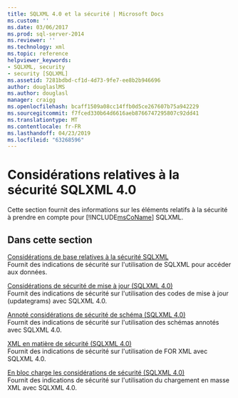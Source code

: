 ```yaml
---
title: SQLXML 4.0 et la sécurité | Microsoft Docs
ms.custom: ''
ms.date: 03/06/2017
ms.prod: sql-server-2014
ms.reviewer: ''
ms.technology: xml
ms.topic: reference
helpviewer_keywords:
- SQLXML, security
- security [SQLXML]
ms.assetid: 7281bdbd-cf1d-4d73-9fe7-ee8b2b946696
author: douglaslMS
ms.author: douglasl
manager: craigg
ms.openlocfilehash: bcaff1509a08cc14ffb0d5ce267607b75a942229
ms.sourcegitcommit: f7fced330b64d6616aeb8766747295807c92dd41
ms.translationtype: MT
ms.contentlocale: fr-FR
ms.lasthandoff: 04/23/2019
ms.locfileid: "63268596"
---
```

# <a name="sqlxml-40-security-considerations"></a>Considérations relatives à la sécurité SQLXML 4.0
  Cette section fournit des informations sur les éléments relatifs à la sécurité à prendre en compte pour [!INCLUDE[msCoName](../../../includes/msconame-md.md)] SQLXML.  
  
## <a name="in-this-section"></a>Dans cette section  
 [Considérations de base relatives à la sécurité SQLXML](core-sqlxml-security-considerations.md)  
 Fournit des indications de sécurité sur l'utilisation de SQLXML pour accéder aux données.  
  
 [Considérations de sécurité de mise à jour &#40;SQLXML 4.0&#41;](updategram-security-considerations-sqlxml-4-0.md)  
 Fournit des indications de sécurité sur l'utilisation des codes de mise à jour (updategrams) avec SQLXML 4.0.  
  
 [Annoté considérations de sécurité de schéma &#40;SQLXML 4.0&#41;](annotated-schema-security-considerations-sqlxml-4-0.md)  
 Fournit des indications de sécurité sur l'utilisation des schémas annotés avec SQLXML 4.0.  
  
 [XML en matière de sécurité &#40;SQLXML 4.0&#41;](for-xml-security-considerations-sqlxml-4-0.md)  
 Fournit des indications de sécurité sur l'utilisation de FOR XML avec SQLXML 4.0.  
  
 [En bloc charge les considérations de sécurité &#40;SQLXML 4.0&#41;](bulk-load-security-considerations-sqlxml-4-0.md)  
 Fournit des indications de sécurité sur l'utilisation du chargement en masse XML avec SQLXML 4.0.  
  
  
